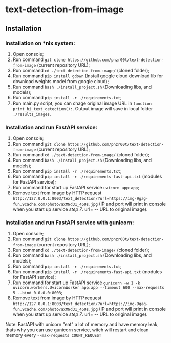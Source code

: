 # text-detection-from-image

## Installation

### Installation on *nix system:
1. Open console;
2. Run command `git clone https://github.com/pnzr00t/text-detection-from-image` (current repository URL);
3. Run command `cd ./text-detection-from-image/` (cloned folder);
4. Run command `pip install gdown` (Install google cloud download lib for download weights model from google cloud);
5. Run command `bash ./install_project.sh` (Downloading libs, and models);
6. Run command `pip install -r ./requirements.txt`;
7. Run main.py script, you can chage original image URL in `function print_hi_text_detection():`. Output image will save in local folder `./results_images`.

### Installation and run FastAPI service:
1. Open console;
2. Run command `git clone https://github.com/pnzr00t/text-detection-from-image` (current repository URL);
3. Run command `cd ./text-detection-from-image/` (cloned folder);
4. Run command `bash ./install_project.sh` (Downloading libs, and models);
5. Run command `pip install -r ./requirements.txt`;
6. Run command `pip install -r ./requirements-fast-api.txt` (modules for FastAPI service);
7. Run command for start up FastAPI service `uvicorn app:app`;
8. Remove text from image by HTTP request `http://127.0.0.1:8003/text_detection/?url=https://img-9gag-fun.9cache.com/photo/axMNd31_460s.jpg` (IP and port will print in console when you start up service *step 7*. url= -- URL to original image).

### Installation and run FastAPI service with gunicorn:
1. Open console;
2. Run command `git clone https://github.com/pnzr00t/text-detection-from-image` (current repository URL);
3. Run command `cd ./text-detection-from-image/` (cloned folder);
4. Run command `bash ./install_project.sh` (Downloading libs, and models);
5. Run command `pip install -r ./requirements.txt`;
6. Run command `pip install -r ./requirements-fast-api.txt` (modules for FastAPI service);
7. Run command for start up FastAPI service `gunicorn -w 1 -k uvicorn.workers.UvicornWorker app:app --timeout 600 --max-requests 5 --bind 0.0.0.0:8003`;
8. Remove text from image by HTTP request `http://127.0.0.1:8003/text_detection/?url=https://img-9gag-fun.9cache.com/photo/axMNd31_460s.jpg` (IP and port will print in console when you start up service *step 7*. url= -- URL to original image).

Note: FastAPI with unicorn "eat" a lot of memory and have memory leak, thats why you can use gunicorn service, witch will restart and clean memory every `--max-requests COUNT_REQUEST`

